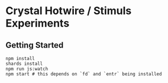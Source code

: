 # Crystal Hotwire / Stimuls Experiments

## Getting Started

```
npm install
shards install
npm run js:watch
npm start # this depends on `fd` and `entr` being installed
```

